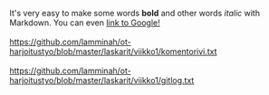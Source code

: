 It's very easy to make some words **bold** and other words *italic* with Markdown. You can even [link to Google!](http://google.com)
<br><br>
https://github.com/lamminah/ot-harjoitustyo/blob/master/laskarit/viikko1/komentorivi.txt
<br><br>
https://github.com/lamminah/ot-harjoitustyo/blob/master/laskarit/viikko1/gitlog.txt
